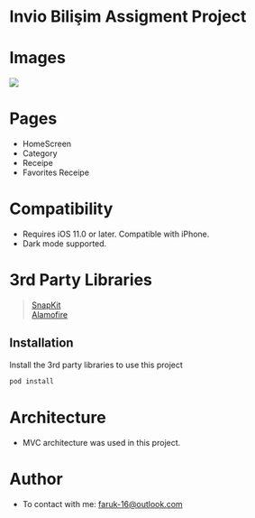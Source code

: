# Invio Bilişim Assigment Project

# Images
<img src = "https://github.com/faacar/LocallyFood/blob/main/readmeAssets/asset.png">

# Pages
- HomeScreen
- Category
- Receipe
- Favorites Receipe

# Compatibility
- Requires iOS 11.0 or later. Compatible with iPhone.
- Dark mode supported.

# 3rd Party Libraries
> <a href="https://github.com/SnapKit/SnapKit">SnapKit</a>\
> <a href="https://github.com/Alamofire/Alamofire">Alamofire</a>

## Installation
Install the 3rd party libraries to use this project

```bash
pod install
```

# Architecture
- MVC architecture was used in this project.


# Author
- To contact with me: faruk-16@outlook.com

